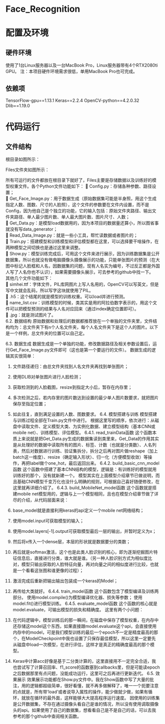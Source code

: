 # Face_Recognition
# 配置及环境
## 硬件环境
使用了1台Linux服务器以及一台MacBook Pro，Linux服务器带有4个RTX2080ti GPU。
注：本项目硬件环境需求很低，单用MacBook Pro也可完成。
## 依赖项
TensorFlow-gpu==1.13.1
Keras==2.2.4
OpenCV-python==4.2.0.32
Dlib==1.19.0
# 代码运行
## 文件结构
根目录如图所示：
 
Files文件夹如图所示：
 
所有可运行的文件都放在根目录下就好了，Files主要是存储数据以及训练好的模型权重文件。各个Python文件功能如下：
	Config.py：存储各种参数、路径设置；  
	Get_Face_Image.py：用于数据生成（原始数据集可能是半身照，用这个生成指定人数、图数、尺寸的人脸照），这个文件的参数要在文件内设置，而不是Config，因为他自己是个独立的功能，它的输入包括：原始文件夹路径、输出文件夹路径、单人最少图片数、单人最大图片数、图片尺寸、人数；  
	Get_Data.py：是模型load数据用的，因为本项目的数据量还算小，所以图省事就没有写data_generator；  
	Read_Data_Image.py：就是一些小工具，帮忙读数据或者图片的；  
	Train.py：搭建模型和训练模型和评估模型都在这里，可以选择要干啥操作，在两种模型之间切换也是通过这里来调整。  
	Show.py：模型训练完成后，可用这个文件来进行展示，因为训练数据集是公开数据集，所以也就没有做电脑摄像头摄像展示的功能，只能单张图片的预测（在大图中标记人脸框和人名，因数据集的问题，现有人名实为编号，不过反正都是外国人写了人名你也不认识），如果需要摄像头展示，可去参考的github中找一下。  
其他几个文件功能如下：  
	simhei.ttf：字体文件，PIL库网图片上写人名用的，OpenCV可以写英文，但是写中文就会乱码，所以写字这块就使用了PIL。  
	.h5：这个结尾的就是模型的训练权重。可以load并进行预测。  
	name_list.csv：训练模型的时候，类其实是用的阿拉伯数字表示的，用这个文件可以把模型预测的结果与人名对应回来（通过index确定位置即可）。  
	.jpg：就是测试图片了。  
6.2.	数据结构
原始数据和处理后的数据都推荐放在一个单独的文件夹里，文件结构均为：总文件夹下有n个人名文件夹，每个人名文件夹下是这个人的图片。以下是一个样例，总文件夹的位置可以自己定。
 
6.3.	数据生成
数据生成是一个单独的功能，修改数据路径及相关参数设置后，运行Get_Face_Image.py文件即可（这也是第一个要运行的文件）。
数据生成的逻辑其实很简单：
1.	文件路径递归：由总文件夹找到人名文件夹再找到单张图片；
2.	使用DLIB对单张图片进行人脸检测；
3.	获取检测到的人脸截图，resize到指定大小后，暂存在内存里；
4.	多次检测之后，若内存里的图片数达到设置的最少单人图片数要求，就把图片保存至指定位置；
5.	如此往复，直到满足设置的人数、图数要求。
6.4.	模型搭建与训练
模型搭建与训练过程全部在Train.py文件中进行。
根据这里写的顺序，依次进行：从磁盘中读取文件、定义模型大类、为实例化数据、建立模型结构（基本CNN或mobile net）、训练模型、评估模型。
6.4.1.	read_trainData函数
这个函数本质上来说就是把Get_Data.py生成的数据集读到类里来，Get_Data的作用其实是从处理好的数据中读取所有的图片、标签、计数（也就是分类数）、人名列表，然后对数据进行训练、验证集拆分，拆分之后再对图片做reshape（加上batch这一维度）、resize（确定输入形状）、归一化（方便模型收敛）等操作，再把label做个one_hot，最后返回出来。
6.4.2.	build_basic_cnn_model函数
这个函数中搭建了基本CNN结构的模型，逻辑是：有训练好的模型就用训练好的那个，没有就新建一个。
模型其实在上面模型介绍章节已做说明，而且基础CNN模型千变万化也没什么明确的规则，可根据自己喜好随便修改，在这里就再详细介绍了。
6.4.3.	build_MobileNet_model函数
这个函数就是搭建mobile net模型用的，逻辑与上一个模型相同，且也在模型介绍章节做了详尽的介绍，从代码层面来说：
 
1.	base_model就是直接利用keras的api定义一个mobile net网络结构；
2.	使用model.input可获取模型的输入；
3.	使用model.layers[-1].output可获取模型最后一层的输出，并暂时定义为x；
4.	然后将x传入一个dense层，本层的形状就是数据要分的类数；
5.	再后就是softmax激活，这个也是此类人脸识别的核心，即为逐渐挖掘图片特征信息后，直接进行分类，谁大就是谁。（另一种人脸识别方式为相似度比对，模型只输出获取的人脸特征向量，再对向量之间的相似度进行比较，也就是一个看看这张图和谁更像的过程）；
6.	激活完成后重新把输出输出包装成一个keras的Model；
7.	再传给大类就好。
6.4.4.	train_model函数
这个函数包含了模型编译及训练两部分。
使用model.compile()为模型编译优化器、损失等参数；
使用model.fit()进行模型训练。
6.4.5.	evaluate_model函数
这个函数的核心就是model.evaluate，可输出模型的损失和精确度。
这里有两个小问题：
1.	在代码逻辑中，模型训练后的那一瞬间，在磁盘中保存了模型权重，在内存中还存储这model这个东西，如果直接跟model.evaluate这个api，会直接使用内存中的model，可是我们模型训练的最后一个epoch不一定是精度最高的那个，在ModelCheckpoint中我也设置了只保存最佳模型，所以这里一定要先从磁盘中load一次模型，在进行评估，这样才是真正的精确度最高的那个模型。
2.	Keras中计算acc好像是基于二分类计算的，这里直接用不一定完全合适，我也尝试写了计算召回率、f1_score的函数塞到callbacks里，但是可能读epoch之后数据那里有点问题，没能成功运行，这里可之后再进行更新迭代。
6.5.	效果展示
效果展示功能都在Show.py文件中。我在Show函数中写了大量的批注，用的逻辑都超级简单，很好看懂，就不再多做解释了，唯一一个扼要注意的点就是，所有带‘load’或者说导入属性的操作，能少做就少做，如果有循环，就放在循环的最外面，这样能够大大提高程序运行速度。
因使用的训练集是公开数据集，不存在通过摄像头看自己是谁的情况，所以没有使用调取摄像头的api。如果使用了自己的数据集，想看看自己是不是自己的话，可以去我参考的那个github中查阅相关函数。

